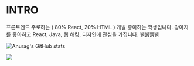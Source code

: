 # INTRO

프론트엔드 주로하는 ( 80% React, 20% HTML ) 개발 좋아하는 학생입니다.
강아지를 좋아하고 React, Java, 웹 해킹, 디자인에 관심을 가집니다. 뷁뷁뷁뷁

![Anurag's GitHub stats](https://github-readme-stats.vercel.app/api?username=sichu0725&show_icons=true&theme=radical)

<a href="https://opgc.me/#/users/Sichu0725" target="_blank"><img src="https://api.opgc.me/githubs/users/Sichu0725/tag/?theme=basic" /></a>
